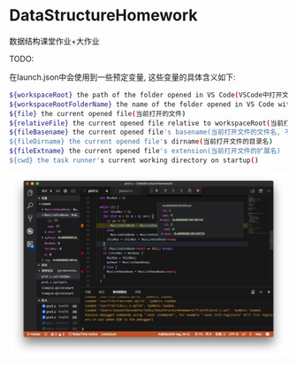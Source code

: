 # DataStructureHomework
 数据结构课堂作业+大作业

TODO: 

在launch.json中会使用到一些预定变量, 这些变量的具体含义如下:

```bash
${workspaceRoot} the path of the folder opened in VS Code(VSCode中打开文件夹的路径)
${workspaceRootFolderName} the name of the folder opened in VS Code without any solidus (/)(VSCode中打开文件夹的路径, 但不包含"/")
${file} the current opened file(当前打开的文件)
${relativeFile} the current opened file relative to workspaceRoot(当前打开的文件,相对于workspaceRoot)
${fileBasename} the current opened file's basename(当前打开文件的文件名, 不含扩展名)
${fileDirname} the current opened file's dirname(当前打开文件的目录名)
${fileExtname} the current opened file's extension(当前打开文件的扩展名)
${cwd} the task runner's current working directory on startup()
```

![](./show.png)

<script async src="//jsfiddle.net/Jeason/aobcnfjm/1/embed/"></script>
